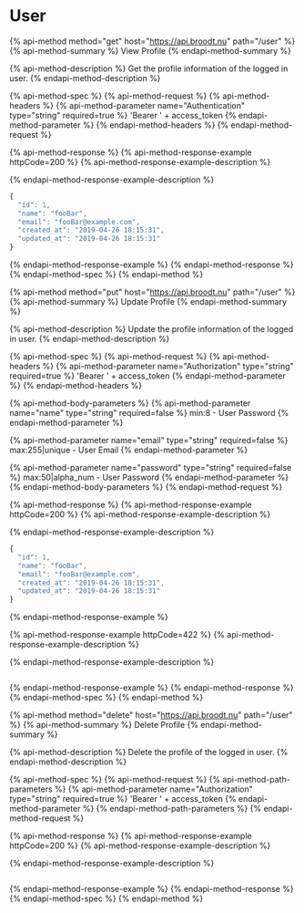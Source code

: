 # User

{% api-method method="get" host="https://api.broodt.nu" path="/user" %}
{% api-method-summary %}
View Profile
{% endapi-method-summary %}

{% api-method-description %}
Get the profile information of the logged in user.
{% endapi-method-description %}

{% api-method-spec %}
{% api-method-request %}
{% api-method-headers %}
{% api-method-parameter name="Authentication" type="string" required=true %}
'Bearer ' + access\_token
{% endapi-method-parameter %}
{% endapi-method-headers %}
{% endapi-method-request %}

{% api-method-response %}
{% api-method-response-example httpCode=200 %}
{% api-method-response-example-description %}

{% endapi-method-response-example-description %}

```javascript
{
  "id": 1,
  "name": "fooBar",
  "email": "fooBar@example.com",
  "created_at": "2019-04-26 18:15:31",
  "updated_at": "2019-04-26 18:15:31"
}
```
{% endapi-method-response-example %}
{% endapi-method-response %}
{% endapi-method-spec %}
{% endapi-method %}

{% api-method method="put" host="https://api.broodt.nu" path="/user" %}
{% api-method-summary %}
Update Profile
{% endapi-method-summary %}

{% api-method-description %}
Update the profile information of the logged in user.
{% endapi-method-description %}

{% api-method-spec %}
{% api-method-request %}
{% api-method-headers %}
{% api-method-parameter name="Authorization" type="string" required=true %}
'Bearer ' + access\_token
{% endapi-method-parameter %}
{% endapi-method-headers %}

{% api-method-body-parameters %}
{% api-method-parameter name="name" type="string" required=false %}
min:8 - User Password
{% endapi-method-parameter %}

{% api-method-parameter name="email" type="string" required=false %}
max:255\|unique - User Email
{% endapi-method-parameter %}

{% api-method-parameter name="password" type="string" required=false %}
max:50\|alpha\_num - User Password
{% endapi-method-parameter %}
{% endapi-method-body-parameters %}
{% endapi-method-request %}

{% api-method-response %}
{% api-method-response-example httpCode=200 %}
{% api-method-response-example-description %}

{% endapi-method-response-example-description %}

```javascript
{
  "id": 1,
  "name": "fooBar",
  "email": "fooBar@example.com",
  "created_at": "2019-04-26 18:15:31",
  "updated_at": "2019-04-26 18:15:31"
}
```
{% endapi-method-response-example %}

{% api-method-response-example httpCode=422 %}
{% api-method-response-example-description %}

{% endapi-method-response-example-description %}

```

```
{% endapi-method-response-example %}
{% endapi-method-response %}
{% endapi-method-spec %}
{% endapi-method %}

{% api-method method="delete" host="https://api.broodt.nu" path="/user" %}
{% api-method-summary %}
Delete Profile
{% endapi-method-summary %}

{% api-method-description %}
Delete the profile of the logged in user.
{% endapi-method-description %}

{% api-method-spec %}
{% api-method-request %}
{% api-method-path-parameters %}
{% api-method-parameter name="Authorization" type="string" required=true %}
'Bearer ' + access\_token
{% endapi-method-parameter %}
{% endapi-method-path-parameters %}
{% endapi-method-request %}

{% api-method-response %}
{% api-method-response-example httpCode=200 %}
{% api-method-response-example-description %}

{% endapi-method-response-example-description %}

```

```
{% endapi-method-response-example %}
{% endapi-method-response %}
{% endapi-method-spec %}
{% endapi-method %}

